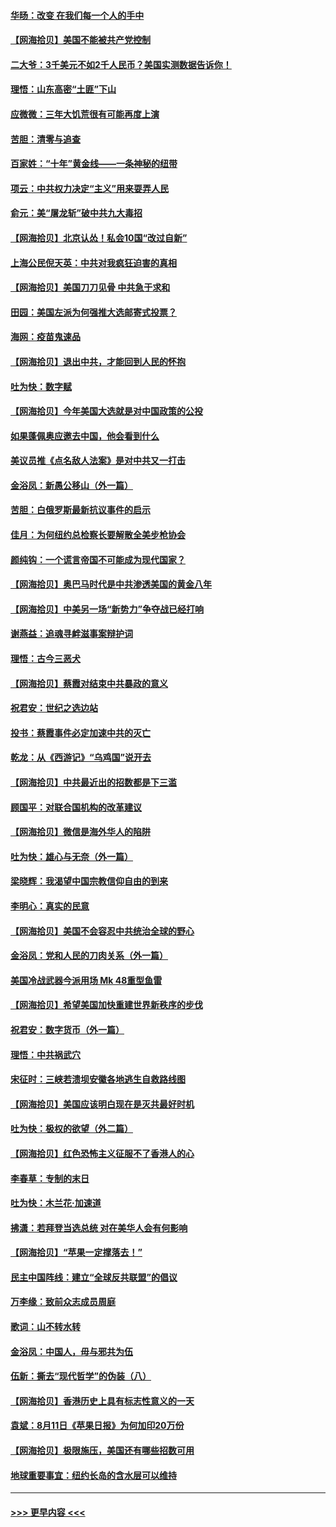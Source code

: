 #### [华旸：改变 在我们每一个人的手中](../pages/nsc993/n12361774.md?t=08272203) 
#### [【网海拾贝】美国不能被共产党控制](../pages/nsc993/n12360271.md?t=08272203) 
#### [二大爷：3千美元不如2千人民币？美国实测数据告诉你！](../pages/nsc993/n12358563.md?t=08272203) 
#### [理悟：山东高密“土匪”下山](../pages/nsc993/n12358535.md?t=08272203) 
#### [应微微：三年大饥荒很有可能再度上演](../pages/nsc993/n12358523.md?t=08272203) 
#### [苦胆：清零与追查](../pages/nsc993/n12358501.md?t=08272203) 
#### [百家姓：“十年”黄金线——一条神秘的纽带](../pages/nsc993/n12358319.md?t=08272203) 
#### [项云：中共权力决定“主义”用来耍弄人民](../pages/nsc993/n12358172.md?t=08272203) 
#### [俞元：美“屠龙斩”破中共九大毒招](../pages/nsc993/n12357822.md?t=08272203) 
#### [【网海拾贝】北京认怂！私会10国“改过自新”](../pages/nsc993/n12357784.md?t=08272203) 
#### [上海公民倪天英：中共对我疯狂迫害的真相](../pages/nsc993/n12356341.md?t=08272203) 
#### [【网海拾贝】美国刀刀见骨 中共急于求和](../pages/nsc993/n12355511.md?t=08272203) 
#### [田园：美国左派为何强推大选邮寄式投票？](../pages/nsc993/n12352963.md?t=08272203) 
#### [海网：疫苗鬼速品](../pages/nsc993/n12354438.md?t=08272203) 
#### [【网海拾贝】退出中共，才能回到人民的怀抱](../pages/nsc993/n12352634.md?t=08272203) 
#### [吐为快：数字赋](../pages/nsc993/n12352317.md?t=08272203) 
#### [【网海拾贝】今年美国大选就是对中国政策的公投](../pages/nsc993/n12350973.md?t=08272203) 
#### [如果蓬佩奥应邀去中国，他会看到什么](../pages/nsc993/n12350945.md?t=08272203) 
#### [美议员推《点名敌人法案》是对中共又一打击](../pages/nsc993/n12350765.md?t=08272203) 
#### [金浴凤：新愚公移山（外一篇）](../pages/nsc993/n12350253.md?t=08272203) 
#### [苦胆：白俄罗斯最新抗议事件的启示](../pages/nsc993/n12349989.md?t=08272203) 
#### [佳月：为何纽约总检察长要解散全美步枪协会](../pages/nsc993/n12349939.md?t=08272203) 
#### [颜纯钩：一个谎言帝国不可能成为现代国家？](../pages/nsc993/n12349898.md?t=08272203) 
#### [【网海拾贝】奥巴马时代是中共渗透美国的黄金八年](../pages/nsc993/n12349284.md?t=08272203) 
#### [【网海拾贝】中美另一场“新势力”争夺战已经打响](../pages/nsc993/n12346998.md?t=08272203) 
#### [谢燕益：追魂寻衅滋事案辩护词](../pages/nsc993/n12346892.md?t=08272203) 
#### [理悟：古今三恶犬](../pages/nsc993/n12345190.md?t=08272203) 
#### [【网海拾贝】蔡霞对结束中共暴政的意义](../pages/nsc993/n12344263.md?t=08272203) 
#### [祝君安：世纪之选边站](../pages/nsc993/n12342382.md?t=08272203) 
#### [投书：蔡霞事件必定加速中共的灭亡](../pages/nsc993/n12341881.md?t=08272203) 
#### [乾龙：从《西游记》“乌鸡国”说开去](../pages/nsc993/n12341690.md?t=08272203) 
#### [【网海拾贝】中共最近出的招数都是下三滥](../pages/nsc993/n12341593.md?t=08272203) 
#### [顾国平：对联合国机构的改革建议](../pages/nsc993/n12339928.md?t=08272203) 
#### [【网海拾贝】微信是海外华人的陷阱](../pages/nsc993/n12338868.md?t=08272203) 
#### [吐为快：雄心与无奈（外一篇）](../pages/nsc993/n12338132.md?t=08272203) 
#### [梁晓辉：我渴望中国宗教信仰自由的到来](../pages/nsc993/n12336657.md?t=08272203) 
#### [李明心：真实的民意](../pages/nsc993/n12336089.md?t=08272203) 
#### [【网海拾贝】美国不会容忍中共统治全球的野心](../pages/nsc993/n12336063.md?t=08272203) 
#### [金浴凤：党和人民的刀肉关系（外一篇）](../pages/nsc993/n12335834.md?t=08272203) 
#### [美国冷战武器今派用场 Mk 48重型鱼雷](../pages/nsc993/n12335354.md?t=08272203) 
#### [【网海拾贝】希望美国加快重建世界新秩序的步伐](../pages/nsc993/n12334224.md?t=08272203) 
#### [祝君安：数字货币（外一篇）](../pages/nsc993/n12334186.md?t=08272203) 
#### [理悟：中共祸武穴](../pages/nsc993/n12333962.md?t=08272203) 
#### [宋征时：三峡若溃坝安徽各地逃生自救路线图](../pages/nsc993/n12332450.md?t=08272203) 
#### [【网海拾贝】美国应该明白现在是灭共最好时机](../pages/nsc993/n12332313.md?t=08272203) 
#### [吐为快：极权的欲望（外二篇）](../pages/nsc993/n12332089.md?t=08272203) 
#### [【网海拾贝】红色恐怖主义征服不了香港人的心](../pages/nsc993/n12329296.md?t=08272203) 
#### [李春草：专制的末日](../pages/nsc993/n12329079.md?t=08272203) 
#### [吐为快：木兰花‧加速道](../pages/nsc993/n12327366.md?t=08272203) 
#### [拂潇：若拜登当选总统 对在美华人会有何影响](../pages/nsc993/n12295996.md?t=08272203) 
#### [【网海拾贝】“苹果一定撑落去！”](../pages/nsc993/n12326784.md?t=08272203) 
#### [民主中国阵线：建立“全球反共联盟”的倡议](../pages/nsc993/n12324177.md?t=08272203) 
#### [万李缘：致前众志成员周庭](../pages/nsc993/n12324635.md?t=08272203) 
#### [歌词：山不转水转](../pages/nsc993/n12324599.md?t=08272203) 
#### [金浴凤：中国人，毋与邪共为伍](../pages/nsc993/n12324257.md?t=08272203) 
#### [伍新：撕去“现代哲学”的伪装（八）](../pages/nsc993/n12324188.md?t=08272203) 
#### [【网海拾贝】香港历史上具有标志性意义的一天](../pages/nsc993/n12324021.md?t=08272203) 
#### [袁斌：8月11日《苹果日报》为何加印20万份](../pages/nsc993/n12323955.md?t=08272203) 
#### [【网海拾贝】极限施压，美国还有哪些招数可用](../pages/nsc993/n12322512.md?t=08272203) 
#### [地球重要事宜：纽约长岛的含水层可以维持](../pages/nsc993/n12321844.md?t=08272203) 

----
#### [ >>> 更早内容 <<< ](../indexes/nsc993-earlier.md)
